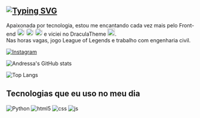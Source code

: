 ## [![Typing SVG](https://readme-typing-svg.demolab.com?font=Fira+Code&pause=1000&color=FF79C6&random=false&width=435&lines=Ol%C3%A1!+Eu+sou+a+Andressa+Karen+%F0%9F%91%8B)](https://git.io/typing-svg)

Apaixonada por tecnologia, estou me encantando cada vez mais pelo Front-end <img height="20" align="justify" style="border-radius: 6px;" src="https://upload.wikimedia.org/wikipedia/commons/3/38/HTML5_Badge.svg"> <img height="20" style="border-radius: 6px;" src="https://upload.wikimedia.org/wikipedia/commons/6/62/CSS3_logo.svg"> <img height="20" style="border-radius: 6px;" src="https://upload.wikimedia.org/wikipedia/commons/9/99/Unofficial_JavaScript_logo_2.svg">  e viciei no DraculaTheme <img height="20" src="https://draculatheme.com/images/shop/dracula-stickers-1.png">. 
</br>Nas horas vagas, jogo League of Legends e trabalho com engenharia civil.


[![Instagram](https://img.shields.io/badge/Instagram-E4405F?style=for-the-badge&logo=instagram&logoColor=white)](#)

![Andressa's GitHub stats](https://github-readme-stats.vercel.app/api?username=andressakaren&show_icons=true&theme=dracula)

![Top Langs](https://github-readme-stats.vercel.app/api/top-langs/?username=andressakaren&size_weight=0.5&count_weight=0.5&theme=dracula)

## Tecnologias que eu uso no meu dia

<div>
    <img align="center" alt="Python" src="https://img.shields.io/badge/Python-3776AB?style=for-the-badge&logo=python&logoColor=white" />
    <img align="center" alt="html5" src="https://img.shields.io/badge/HTML5-E34F26?style=for-the-badge&logo=html5&logoColor=white" />
    <img align="center" alt="css" src="https://img.shields.io/badge/CSS3-1572B6?style=for-the-badge&logo=css3&logoColor=white" />
    <img align="center" alt="js" src="https://img.shields.io/badge/JavaScript-F7DF1E?style=for-the-badge&logo=javascript&logoColor=black" />
</div></br>

